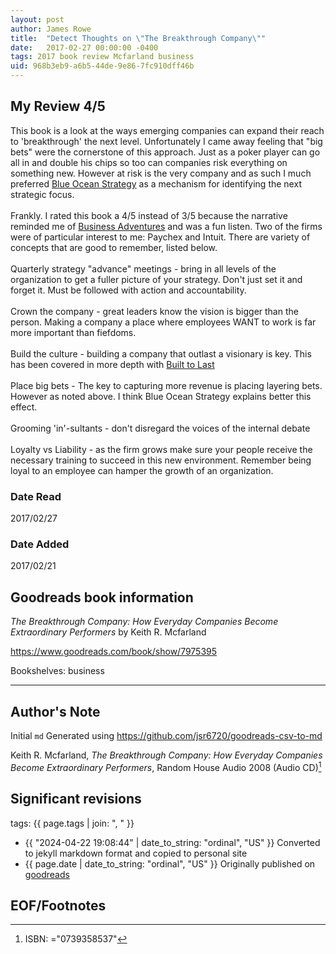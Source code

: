 ```yaml
---
layout: post
author: James Rowe
title:  "Detect Thoughts on \"The Breakthrough Company\""
date:   2017-02-27 00:00:00 -0400
tags: 2017 book review Mcfarland business
uid: 968b3eb9-a6b5-44de-9e86-7fc910dff46b
---
```




## My Review 4/5

This book is a look at the ways emerging companies can expand their reach to 'breakthrough' the next level. Unfortunately I came away feeling that "big bets" were the cornerstone of this approach. Just as a poker player can go all in and double his chips so too can companies risk everything on something new. However at risk is the very company and as such I much preferred [Blue Ocean Strategy](https://www.goodreads.com/book/show/4898) as a mechanism for identifying the next strategic focus.<br/><br/>Frankly. I rated this book a 4/5 instead of 3/5 because the narrative reminded me of [Business Adventures](https://www.goodreads.com/book/show/4191136) and was a fun listen. Two of the firms were of particular interest to me: Paychex and Intuit. There are variety of concepts that are good to remember, listed below.<br/><br/>Quarterly strategy "advance" meetings - bring in all levels of the organization to get a fuller picture of your strategy. Don't just set it and forget it. Must be followed with action and accountability.<br/><br/>Crown the company - great leaders know the vision is bigger than the person. Making a company a place where employees WANT to work is far more important than fiefdoms.<br/><br/>Build the culture - building a company that outlast a visionary is key. This has been covered in more depth with [Built to Last](https://www.goodreads.com/book/show/4122)<br/><br/>Place big bets - The key to capturing more revenue is placing layering bets. However as noted above. I think Blue Ocean Strategy explains better this effect.<br/><br/>Grooming 'in'-sultants - don't disregard the voices of the internal debate<br/><br/>Loyalty vs Liability - as the firm grows make sure your people receive the necessary training to succeed in this new environment. Remember being loyal to an employee can hamper the growth of an organization.

### Date Read
2017/02/27

### Date Added
2017/02/21

## Goodreads book information

*The Breakthrough Company: How Everyday Companies Become Extraordinary Performers* by Keith R. Mcfarland

https://www.goodreads.com/book/show/7975395

Bookshelves: business

---

## Author's Note

Initial `md` Generated using https://github.com/jsr6720/goodreads-csv-to-md

Keith R. Mcfarland, *The Breakthrough Company: How Everyday Companies Become Extraordinary Performers*,  Random House Audio 2008 (Audio CD)[^1]

## Significant revisions

tags: {{ page.tags | join: ", " }} <!-- todo move this somewhere -->

- {{ "2024-04-22 19:08:44" | date_to_string: "ordinal", "US" }} Converted to jekyll markdown format and copied to personal site
- {{ page.date | date_to_string: "ordinal", "US" }} Originally published on [goodreads](https://www.goodreads.com)

## EOF/Footnotes

[^1]: ISBN: ="0739358537"